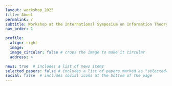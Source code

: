 ```yaml
---
layout: workshop_2025
title: About
permalink: /
subtitle: Workshop at the International Symposium on Information Theory (ISIT) 2025
nav_order: 1

profile:
  align: right
  image: 
  image_circular: false # crops the image to make it circular
  address: >

news: true  # includes a list of news items
selected_papers: false # includes a list of papers marked as "selected={true}"
social: false  # includes social icons at the bottom of the page
---
```


